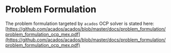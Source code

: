 # Problem Formulation

The problem formulation targeted by `acados` OCP solver is stated here:
[https://github.com/acados/acados/blob/master/docs/problem_formulation/problem_formulation_ocp_mex.pdf](https://github.com/acados/acados/blob/master/docs/problem_formulation/problem_formulation_ocp_mex.pdf)
